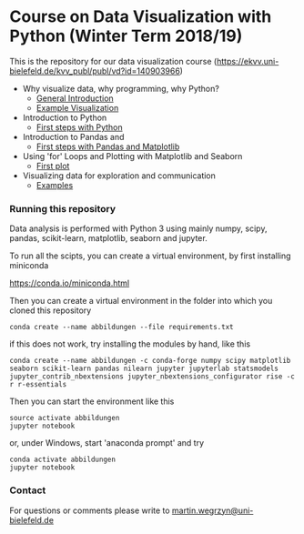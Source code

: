 # Course on Data Visualization with Python (Winter Term 2018/19)

This is the repository for our data visualization course (https://ekvv.uni-bielefeld.de/kvv_publ/publ/vd?id=140903966)

- Why visualize data, why programming, why Python?  
    - [General Introduction](notebooks/01_general_introduction.ipynb)  
    - [Example Visualization](notebooks/01_dinosaur_dozen_example.ipynb)   
- Introduction to Python  
    - [First steps with Python](notebooks/02_intro_to_python.ipynb)  
- Introduction to Pandas and
    - [First steps with Pandas and Matplotlib](notebooks/03_intro_to_pandas.ipynb)  
- Using 'for' Loops and Plotting with Matplotlib and Seaborn
    - [First plot](notebooks/04_annotated_scatterplot.ipynb)
- Visualizing data for exploration and communication
    - [Examples](notebooks/05_exploring_and_communicating.ipynb)  


### Running this repository

Data analysis is performed with Python 3 using mainly numpy, scipy, pandas, scikit-learn, matplotlib, seaborn and jupyter.

To run all the scipts, you can create a virtual environment, by first installing miniconda  
  
https://conda.io/miniconda.html  

Then you can create a virtual environment in the folder into which you cloned this repository

```shell
conda create --name abbildungen --file requirements.txt
```

if this does not work, try installing the modules by hand, like this


```shell
conda create --name abbildungen -c conda-forge numpy scipy matplotlib seaborn scikit-learn pandas nilearn jupyter jupyterlab statsmodels jupyter_contrib_nbextensions jupyter_nbextensions_configurator rise -c r r-essentials

```


Then you can start the environment like this


```shell
source activate abbildungen
jupyter notebook
```

or, under Windows, start 'anaconda prompt' and try

```shell
conda activate abbildungen
jupyter notebook
```

### Contact

For questions or comments please write to [martin.wegrzyn@uni-bielefeld.de](mailto:martin.wegrzyn@uni-bielefeld.de)

